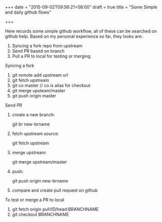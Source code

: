 +++
date = "2015-09-02T09:56:21+08:00"
draft = true
title = "Some Simple and daily github flows"

+++

Here records some simple github workflow, all of these can be searched on github help.
Based on my personal experience so far, they looks are:
1. Syncing a fork repo from upstream
2. Send PR based on branch
3. Pull a PR to local for testing or merging.

<!--more-->

Syncing a fork
1. git remote add upstream url
2. git fetch upstream
3. git co master  // co is alias for checkout
4. git merge upsteam/master
5. git push origin master

Send PR
1. create a new branch: 

	git br new-brname

2. fetch upstream source: 

	git fetch upstream

3. merge upstream: 

	git merge upstream/master

4. push: 

	git push origin new-brname

5. compare and create pull request on github

To test or merge a PR to local
1. git fetch origin pull/ID/head:BRANCHNAME
2. git checkout BRANCHNAME

